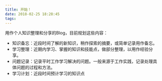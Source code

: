 ```yaml
---
title: 开始！
date: 2018-02-25 18:28:45
tags:
---
```


用作个人知识整理和分享的Blog，目前规划这些内容：
- 知识备忘：近段时间了解的新知识，稍作探索的摘要，或简单记录用作备忘。
- 学习整理：近期内学习、掌握的知识和技能点，做部分整理，以用作经验分享。
- 问题记录：记录平时工作学习解决的问题。一般来源于工作实践，记录处理具体问题的过程和方法。
- 学习计划：近段时间预计学习的知识点
